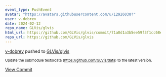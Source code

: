 ```yaml
---
event_type: PushEvent
avatar: "https://avatars.githubusercontent.com/u/12926030?"
user: v-dobrev
date: 2024-02-12
repo_name: GLVis/glvis
html_url: https://github.com/GLVis/glvis/commit/71a8d1a3b5ee59f3f1cc68e10b2b7a1257272ffd
repo_url: https://github.com/GLVis/glvis
---
```


<a href='https://github.com/v-dobrev' target='_blank'>v-dobrev</a> pushed to <a href='https://github.com/GLVis/glvis' target='_blank'>GLVis/glvis</a>

<small>Update the submodule tests/data (https://github.com/GLVis/data) to
the latest version.</small>

<a href='https://github.com/GLVis/glvis/commit/71a8d1a3b5ee59f3f1cc68e10b2b7a1257272ffd' target='_blank'>View Commit</a>